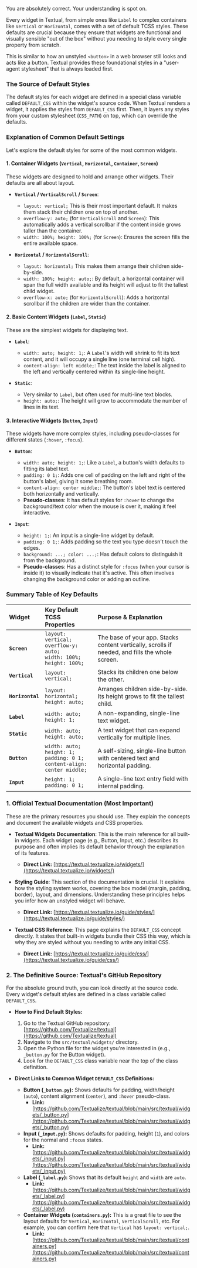 You are absolutely correct. Your understanding is spot on.

Every widget in Textual, from simple ones like `Label` to complex containers like `Vertical` or `Horizontal`, comes with a set of default TCSS styles. These defaults are crucial because they ensure that widgets are functional and visually sensible "out of the box" without you needing to style every single property from scratch.

This is similar to how an unstyled `<button>` in a web browser still looks and acts like a button. Textual provides these foundational styles in a "user-agent stylesheet" that is always loaded first.

### The Source of Default Styles

The default styles for each widget are defined in a special class variable called `DEFAULT_CSS` within the widget's source code. When Textual renders a widget, it applies the styles from `DEFAULT_CSS` first. Then, it layers any styles from your custom stylesheet (`CSS_PATH`) on top, which can override the defaults.

### Explanation of Common Default Settings

Let's explore the default styles for some of the most common widgets.

#### 1. Container Widgets (`Vertical`, `Horizontal`, `Container`, `Screen`)

These widgets are designed to hold and arrange other widgets. Their defaults are all about layout.

*   **`Vertical` / `VerticalScroll` / `Screen`**:
    *   `layout: vertical;` This is their most important default. It makes them stack their children one on top of another.
    *   `overflow-y: auto;` (for `VerticalScroll` and `Screen`): This automatically adds a vertical scrollbar if the content inside grows taller than the container.
    *   `width: 100%; height: 100%;` (for `Screen`): Ensures the screen fills the entire available space.

*   **`Horizontal` / `HorizontalScroll`**:
    *   `layout: horizontal;` This makes them arrange their children side-by-side.
    *   `width: 100%; height: auto;`: By default, a horizontal container will span the full width available and its height will adjust to fit the tallest child widget.
    *   `overflow-x: auto;` (for `HorizontalScroll`): Adds a horizontal scrollbar if the children are wider than the container.

#### 2. Basic Content Widgets (`Label`, `Static`)

These are the simplest widgets for displaying text.

*   **`Label`**:
    *   `width: auto; height: 1;`: A `Label`'s width will shrink to fit its text content, and it will occupy a single line (one terminal cell high).
    *   `content-align: left middle;`: The text inside the label is aligned to the left and vertically centered within its single-line height.

*   **`Static`**:
    *   Very similar to `Label`, but often used for multi-line text blocks.
    *   `height: auto;`: The height will grow to accommodate the number of lines in its text.

#### 3. Interactive Widgets (`Button`, `Input`)

These widgets have more complex styles, including pseudo-classes for different states (`:hover`, `:focus`).

*   **`Button`**:
    *   `width: auto; height: 1;`: Like a `Label`, a button's width defaults to fitting its label text.
    *   `padding: 0 1;`: Adds one cell of padding on the left and right of the button's label, giving it some breathing room.
    *   `content-align: center middle;`: The button's label text is centered both horizontally and vertically.
    *   **Pseudo-classes**: It has default styles for `:hover` to change the background/text color when the mouse is over it, making it feel interactive.

*   **`Input`**:
    *   `height: 1;`: An input is a single-line widget by default.
    *   `padding: 0 1;`: Adds padding so the text you type doesn't touch the edges.
    *   `background: ...; color: ...;`: Has default colors to distinguish it from the background.
    *   **Pseudo-classes**: Has a distinct style for `:focus` (when your cursor is inside it) to visually indicate that it's active. This often involves changing the background color or adding an outline.

### Summary Table of Key Defaults

| Widget | Key Default TCSS Properties | Purpose & Explanation |
| :--- | :--- | :--- |
| **`Screen`** | `layout: vertical;`<br>`overflow-y: auto;`<br>`width: 100%; height: 100%;` | The base of your app. Stacks content vertically, scrolls if needed, and fills the whole screen. |
| **`Vertical`** | `layout: vertical;` | Stacks its children one below the other. |
| **`Horizontal`** | `layout: horizontal;`<br>`height: auto;` | Arranges children side-by-side. Its height grows to fit the tallest child. |
| **`Label`** | `width: auto;`<br>`height: 1;` | A non-expanding, single-line text widget. |
| **`Static`** | `width: auto;`<br>`height: auto;` | A text widget that can expand vertically for multiple lines. |
| **`Button`** | `width: auto; height: 1;`<br>`padding: 0 1;`<br>`content-align: center middle;` | A self-sizing, single-line button with centered text and horizontal padding. |
| **`Input`** | `height: 1;`<br>`padding: 0 1;` | A single-line text entry field with internal padding. |


### 1. Official Textual Documentation (Most Important)

These are the primary resources you should use. They explain the concepts and document the available widgets and CSS properties.

*   **Textual Widgets Documentation**: This is the main reference for all built-in widgets. Each widget page (e.g., Button, Input, etc.) describes its purpose and often implies its default behavior through the explanation of its features.
    *   **Direct Link:** [https://textual.textualize.io/widgets/](https://textual.textualize.io/widgets/)

*   **Styling Guide**: This section of the documentation is crucial. It explains how the styling system works, covering the box model (margin, padding, border), layout, and dimensions. Understanding these principles helps you infer how an unstyled widget will behave.
    *   **Direct Link:** [https://textual.textualize.io/guide/styles/](https://textual.textualize.io/guide/styles/)

*   **Textual CSS Reference**: This page explains the `DEFAULT_CSS` concept directly. It states that built-in widgets bundle their CSS this way, which is why they are styled without you needing to write any initial CSS.
    *   **Direct Link:** [https://textual.textualize.io/guide/css/](https://textual.textualize.io/guide/css/)

### 2. The Definitive Source: Textual's GitHub Repository

For the absolute ground truth, you can look directly at the source code. Every widget's default styles are defined in a class variable called `DEFAULT_CSS`.

*   **How to Find Default Styles:**
    1.  Go to the Textual GitHub repository: [https://github.com/Textualize/textual](https://github.com/Textualize/textual)
    2.  Navigate to the `src/textual/widgets/` directory.
    3.  Open the Python file for the widget you're interested in (e.g., `_button.py` for the Button widget).
    4.  Look for the `DEFAULT_CSS` class variable near the top of the class definition.

*   **Direct Links to Common Widget `DEFAULT_CSS` Definitions:**
    *   **Button (`_button.py`):** Shows defaults for padding, width/height (`auto`), content alignment (`center`), and `:hover` pseudo-class.
        *   **Link:** [https://github.com/Textualize/textual/blob/main/src/textual/widgets/_button.py](https://github.com/Textualize/textual/blob/main/src/textual/widgets/_button.py)
    *   **Input (`_input.py`):** Shows defaults for padding, height (`1`), and colors for the normal and `:focus` states.
        *   **Link:** [https://github.com/Textualize/textual/blob/main/src/textual/widgets/_input.py](https://github.com/Textualize/textual/blob/main/src/textual/widgets/_input.py)
    *   **Label (`_label.py`):** Shows that its default `height` and `width` are `auto`.
        *   **Link:** [https://github.com/Textualize/textual/blob/main/src/textual/widgets/_label.py](https://github.com/Textualize/textual/blob/main/src/textual/widgets/_label.py)
    *   **Container Widgets (`containers.py`):** This is a great file to see the layout defaults for `Vertical`, `Horizontal`, `VerticalScroll`, etc. For example, you can confirm here that `Vertical` has `layout: vertical;`.
        *   **Link:** [https://github.com/Textualize/textual/blob/main/src/textual/containers.py](https://github.com/Textualize/textual/blob/main/src/textual/containers.py)
